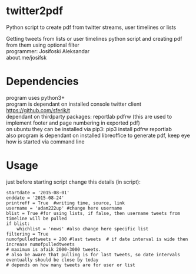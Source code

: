 # twitter2pdf
Python script to create pdf from twitter streams, user timelines or lists
  
Getting tweets from lists or user timelines python script and creating pdf from them using optional filter  
programmer: Josifoski Aleksandar  
about.me/josifsk  


# Dependencies
program uses python3+  
program is dependant on installed console twitter client https://github.com/sferik/t  
dependant on thirdparty packages: reportlab pdfrw (this are used to implement footer and page numbering in exported pdf)  
on ubuntu they can be installed via pip3: pip3 install pdfrw reportlab  
also program is dependant on installed libreoffice to generate pdf, keep eye how is started via command line  
  
# Usage
just before starting script change this details (in script):  
  
```
startdate = '2015-08-01'  
enddate = '2015-08-24'  
printreff = True  #writing time, source, link  
username = 'adam222up' #change here username  
blist = True #for using lists, if false, then username tweets from timeline will be pulled  
if blist:  
    whichlist = 'news' #also change here specific list  
filtering = True  
numofpulledtweets = 200 #last tweets  # if date interval is wide then increase numofpulledtweets
# maximum is afaik 2000-3000 tweets.
# also be aware that pulling is for last tweets, so date intervals eventually should be close by today
# depends on how many tweets are for user or list
```
